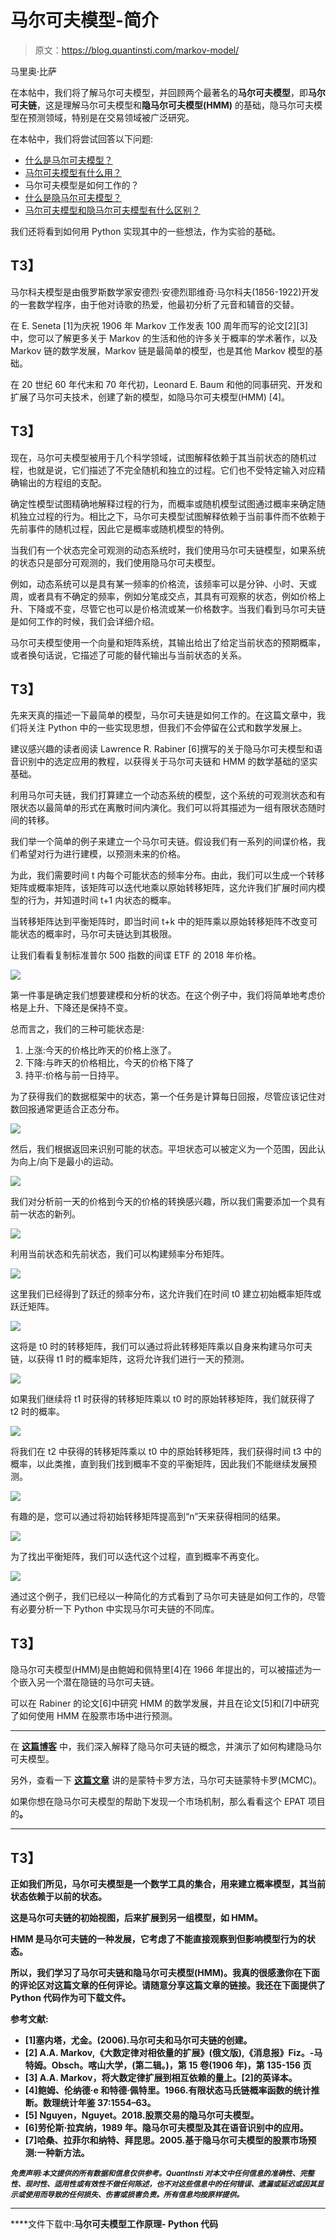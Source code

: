 # 马尔可夫模型-简介

> 原文：<https://blog.quantinsti.com/markov-model/>

马里奥·比萨

在本帖中，我们将了解马尔可夫模型，并回顾两个最著名的**马尔可夫模型**，即**马尔可夫链**，这是理解马尔可夫模型和**隐马尔可夫模型(HMM)** 的基础，隐马尔可夫模型在预测领域，特别是在交易领域被广泛研究。

在本帖中，我们将尝试回答以下问题:

*   [什么是马尔可夫模型？](#what-markov-model)
*   [马尔可夫模型有什么用？](#markov-model-use)
*   马尔可夫模型是如何工作的？
*   [什么是隐马尔可夫模型？](#hidden-markov-model)
*   [马尔可夫模型和隐马尔可夫模型有什么区别？](#difference)

我们还将看到如何用 Python 实现其中的一些想法，作为实验的基础。

## **T3】**

马尔科夫模型是由俄罗斯数学家安德烈·安德烈耶维奇·马尔科夫(1856-1922)开发的一套数学程序，由于他对诗歌的热爱，他最初分析了元音和辅音的交替。

在 E. Seneta [1]为庆祝 1906 年 Markov 工作发表 100 周年而写的论文[2][3]中，您可以了解更多关于 Markov 的生活和他的许多关于概率的学术著作，以及 Markov 链的数学发展，Markov 链是最简单的模型，也是其他 Markov 模型的基础。

在 20 世纪 60 年代末和 70 年代初，Leonard E. Baum 和他的同事研究、开发和扩展了马尔可夫技术，创建了新的模型，如隐马尔可夫模型(HMM) [4]。

## **T3】**

现在，马尔可夫模型被用于几个科学领域，试图解释依赖于其当前状态的随机过程，也就是说，它们描述了不完全随机和独立的过程。它们也不受特定输入对应精确输出的方程组的支配。

确定性模型试图精确地解释过程的行为，而概率或随机模型试图通过概率来确定随机独立过程的行为。相比之下，马尔可夫模型试图解释依赖于当前事件而不依赖于先前事件的随机过程，因此它是概率或随机模型的特例。

当我们有一个状态完全可观测的动态系统时，我们使用马尔可夫链模型，如果系统的状态只是部分可观测的，我们使用隐马尔可夫模型。

例如，动态系统可以是具有某一频率的价格流，该频率可以是分钟、小时、天或周，或者具有不确定的频率，例如分笔成交点，其具有可观察的状态，例如价格上升、下降或不变，尽管它也可以是价格流或某一价格数字。当我们看到马尔可夫链是如何工作的时候，我们会详细介绍。

马尔可夫模型使用一个向量和矩阵系统，其输出给出了给定当前状态的预期概率，或者换句话说，它描述了可能的替代输出与当前状态的关系。

## **T3】**

先来天真的描述一下最简单的模型，马尔可夫链是如何工作的。在这篇文章中，我们将关注 Python 中的一些实现思想，但我们不会停留在公式和数学发展上。

建议感兴趣的读者阅读 Lawrence R. Rabiner [6]撰写的关于隐马尔可夫模型和语音识别中的选定应用的教程，以获得关于马尔可夫链和 HMM 的数学基础的坚实基础。

利用马尔可夫链，我们打算建立一个动态系统的模型，这个系统的可观测状态和有限状态以最简单的形式在离散时间内演化。我们可以将其描述为一组有限状态随时间的转移。

我们举一个简单的例子来建立一个马尔可夫链。假设我们有一系列的间谍价格，我们希望对行为进行建模，以预测未来的价格。

为此，我们需要时间 t 内每个可能状态的频率分布。由此，我们可以生成一个转移矩阵或概率矩阵，该矩阵可以迭代地乘以原始转移矩阵，这允许我们扩展时间内模型的行为，并知道时间 t+1 内状态的概率。

当转移矩阵达到平衡矩阵时，即当时间 t+k 中的矩阵乘以原始转移矩阵不改变可能状态的概率时，马尔可夫链达到其极限。

让我们看看复制标准普尔 500 指数的间谍 ETF 的 2018 年价格。

![](img/701d437b23995293b29bc9fedfb0f7f6.png)

第一件事是确定我们想要建模和分析的状态。在这个例子中，我们将简单地考虑价格是上升、下降还是保持不变。

总而言之，我们的三种可能状态是:

1.  上涨:今天的价格比昨天的价格上涨了。
2.  下降:与昨天的价格相比，今天的价格下降了
3.  持平:价格与前一日持平。

为了获得我们的数据框架中的状态，第一个任务是计算每日回报，尽管应该记住对数回报通常更适合正态分布。

![](img/1be27d937412071e5b6bb67912d6d37d.png)

然后，我们根据返回来识别可能的状态。平坦状态可以被定义为一个范围，因此认为向上/向下是最小的运动。

![](img/01c8efb5a0cd62659b9fc4e7cdfcc4e2.png)

我们对分析前一天的价格到今天的价格的转换感兴趣，所以我们需要添加一个具有前一状态的新列。

![](img/7eacd2780c301974979dfb72eabad6b5.png)

利用当前状态和先前状态，我们可以构建频率分布矩阵。

![](img/8d7829d4d35f10d0c6d89846463ea287.png)

这里我们已经得到了跃迁的频率分布，这允许我们在时间 t0 建立初始概率矩阵或跃迁矩阵。

![](img/656f5ab12b3096dfd62dff1972eefa76.png)

这将是 t0 时的转移矩阵，我们可以通过将此转移矩阵乘以自身来构建马尔可夫链，以获得 t1 时的概率矩阵，这将允许我们进行一天的预测。

![](img/a1b5af6a74e1b3c1c03ce78f50645fe7.png)

如果我们继续将 t1 时获得的转移矩阵乘以 t0 时的原始转移矩阵，我们就获得了 t2 时的概率。

![](img/9731c26fac281a2b1bc2ed0cfa263bec.png)

将我们在 t2 中获得的转移矩阵乘以 t0 中的原始转移矩阵，我们获得时间 t3 中的概率，以此类推，直到我们找到概率不变的平衡矩阵，因此我们不能继续发展预测。

![](img/f7ba20f54704147537a537546463c9c2.png)

有趣的是，您可以通过将初始转移矩阵提高到“n”天来获得相同的结果。

![](img/9cf93062f5a25c4d54b66a10f00f0482.png)

为了找出平衡矩阵，我们可以迭代这个过程，直到概率不再变化。

![](img/57041149a5ea6063d206ceb9d5be98fd.png)

通过这个例子，我们已经以一种简化的方式看到了马尔可夫链是如何工作的，尽管有必要分析一下 Python 中实现马尔可夫链的不同库。

## **T3】**

隐马尔可夫模型(HMM)是由鲍姆和佩特里[4]在 1966 年提出的，可以被描述为一个嵌入另一个潜在隐链的马尔可夫链。

可以在 Rabiner 的论文[6]中研究 HMM 的数学发展，并且在论文[5]和[7]中研究了如何使用 HMM 在股票市场中进行预测。

* * *

在 [**这篇博客**](https://blog.quantinsti.com/intro-hidden-markov-chains/) 中，我们深入解释了隐马尔可夫链的概念，并演示了如何构建隐马尔可夫模型。

另外，查看一下 **[这篇文章](https://blog.quantinsti.com/introduction-monte-carlo-analysis/)** 讲的是蒙特卡罗方法，马尔可夫链蒙特卡罗(MCMC)。

如果你想在隐马尔可夫模型的帮助下发现一个市场机制，那么看看这个 EPAT 项目的[](https://blog.quantinsti.com/market-regime-detection-hidden-markov-model-project-fahim/)**。**

* * *

## ****T3】****

**正如我们所见，马尔可夫模型是一个数学工具的集合，用来建立概率模型，其当前状态依赖于以前的状态。**

**这是马尔可夫链的初始视图，后来扩展到另一组模型，如 HMM。**

**HMM 是马尔可夫链的一种发展，它考虑了不能直接观察到但影响模型行为的状态。**

**所以，我们学习了马尔可夫链和隐马尔可夫模型(HMM)。我真的很感激你在下面的评论区对这篇文章的任何评论。请随意分享这篇文章的链接。我还在下面提供了 Python 代码作为可下载文件。**

****参考文献:****

*   **[1]塞内塔，尤金。(2006).马尔可夫和马尔可夫链的创建。**
*   **[2] A.A. Markov,《大数定律对相依量的扩展》(俄文版),《消息报》Fiz。-马特姆。Obsch。喀山大学，(第二辑。)，第 15 卷(1906 年)，第 135-156 页**
*   **[3] A.A. Markov，将大数定律扩展到相互依赖的量上。[2]的英译本。**
*   **[4]鲍姆、伦纳德·e 和特德·佩特里。1966.有限状态马氏链概率函数的统计推断。数理统计年鉴 37:1554–63。**
*   **[5] Nguyen，Nguyet。2018.股票交易的隐马尔可夫模型。**
*   **[6]劳伦斯·拉宾纳，1989 年。隐马尔可夫模型及其在语音识别中的应用。**
*   **[7]哈桑、拉菲尔和纳特、拜昆思。2005.基于隐马尔可夫模型的股票市场预测:一种新方法。**

***<small>免责声明:本文提供的所有数据和信息仅供参考。QuantInsti 对本文中任何信息的准确性、完整性、现时性、适用性或有效性不做任何陈述，也不对这些信息中的任何错误、遗漏或延迟或因其显示或使用而导致的任何损失、伤害或损害负责。所有信息均按原样提供。</small>***

* * *

****文件下载中:**马尔可夫模型工作原理- Python 代码**